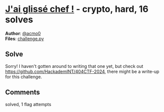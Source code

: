 [J'ai glissé chef !](challenge_files/README.md) - crypto, hard, 16 solves
===

**Author**: [@acmo0](https://acmo0.github.io/)    
**Files**: [challenge.py](https://www.narthorn.com/ctf/404CTF-2024/challenge_files/Cryptanalyse/J%27ai%20gliss%C3%A9%20chef%20%21/challenge.py)

## Solve

Sorry! I haven't gotten around to writing that one yet, but check out https://github.com/HackademINT/404CTF-2024, there might be a write-up for this challenge.

## Comments

solved, 1 flag attempts